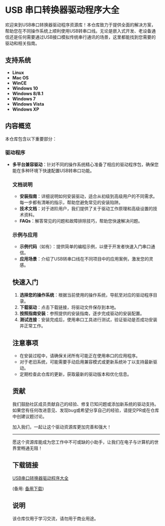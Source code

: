 # USB 串口转换器驱动程序大全

欢迎来到USB串口转换器驱动程序资源库！本仓库致力于提供全面的解决方案，帮助您在不同操作系统上顺利使用USB转串口线。无论是嵌入式开发、老设备通信还是任何需要通过USB接口模拟传统串行通讯的场景，这里都能找到您需要的驱动和相关指南。

## 支持系统

- **Linux**
- **Mac OS**
- **WinCE**
- **Windows 10**
- **Windows 8/8.1**
- **Windows 7**
- **Windows Vista**
- **Windows XP**

## 内容概览

本仓库包含以下重要部分：

### 驱动程序

- **多平台兼容驱动**：针对不同的操作系统精心准备了相应的驱动程序包，确保您能在多种环境下快速配置USB转串口功能。

  ### 文档说明

  - **安装指南**：详细说明如何安装驱动，适合从初级到高级用户的不同需求。每一步都有清晰的指示，帮助您避免常见的安装陷阱。
  - **技术文档**：对于进阶用户，我们提供了关于驱动工作原理和高级设置的技术资料。
  - **FAQs**：解答常见的问题和故障排除技巧，帮助您快速解决问题。

  ### 示例与应用

  - **示例代码**（如有）：提供简单的编程示例，以便于开发者快速入门串口通信。
  - **应用场景**：介绍了USB转串口线在不同项目中的应用案例，激发您的灵感。

  ## 快速入门

  1. **选择您的操作系统**：根据当前使用的操作系统，导航至对应的驱动程序目录。
  2. **下载驱动**：点击下载链接，将驱动文件保存到本地。
  3. **按照指南安装**：参照提供的安装指南，逐步完成驱动的安装配置。
  4. **测试连接**：安装完成后，使用串口工具进行测试，验证驱动是否成功安装并正常工作。

  ## 注意事项

  - 在安装过程中，请确保关闭所有可能正在使用串口的应用程序。
  - 对于老旧系统，可能需要手动启用兼容模式或更新系统补丁以支持最新驱动。
  - 定期检查此仓库的更新，获取最新的驱动版本和优化信息。

  ## 贡献

  我们鼓励社区成员贡献自己的经验、修复已知问题或添加新系统的驱动支持。如果您有任何改进意见、发现bug或希望分享自己的经验，请提交PR或在仓库中创建议题讨论。

  加入我们，一起让这个驱动资源库更加完善和强大！

  ---

  愿这个资源库能成为您工作中不可或缺的小助手，让我们在电子与计算机的世界里畅通无阻！

  ## 下载链接
  [USB串口转换器驱动程序大全](https://pan.quark.cn/s/c92f4fcd4f04) 

  (备用: [备用下载](https://pan.baidu.com/s/1UKo8zQGJJLICafn9Nf5IBQ?pwd=1234))

  ## 说明

  该仓库仅用于学习交流，请勿用于商业用途。
